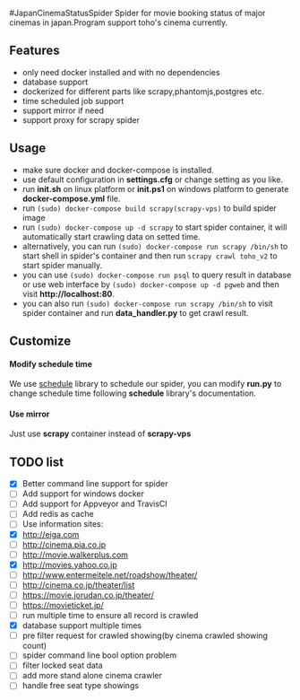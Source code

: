 #JapanCinemaStatusSpider
Spider for movie booking status of major cinemas in japan.Program support toho's cinema currently.

## Features
- only need docker installed and with no dependencies
- database support
- dockerized for different parts like scrapy,phantomjs,postgres etc. 
- time scheduled job support
- support mirror if need
- support proxy for scrapy spider


## Usage
- make sure docker and docker-compose is installed.
- use default configuration in **settings.cfg** or change setting as you like.
- run **init.sh** on linux platform or **init.ps1** on windows platform to generate **docker-compose.yml** file.
- run `(sudo) docker-compose build scrapy(scrapy-vps)` to build spider image
- run `(sudo) docker-compose up -d scrapy` to start spider container, it will automatically start crawling data on setted time.
- alternatively, you can run `(sudo) docker-compose run scrapy /bin/sh` to start shell in spider's container and then run `scrapy crawl toho_v2` to start spider manually.
- you can use `(sudo) docker-compose run psql` to query result in database or use web interface by `(sudo) docker-compose up -d pgweb` and then visit **http://localhost:80**.
- you can also run `(sudo) docker-compose run scrapy /bin/sh` to visit spider container and run **data_handler.py** to get crawl result.

## Customize
#### Modify schedule time
We use [schedule](http://schedule.readthedocs.io/en/latest/]) library to schedule our spider, you can modify **run.py** to change schedule time following **schedule** library's documentation.
#### Use mirror
Just use **scrapy** container instead of **scrapy-vps**

## TODO list
- [x] Better command line support for spider
- [ ] Add support for windows docker
- [ ] Add support for Appveyor and TravisCI
- [ ] Add redis as cache
- [ ] Use information sites:
 - [x] http://eiga.com
 - [ ] http://cinema.pia.co.jp
 - [ ] http://movie.walkerplus.com
 - [x] http://movies.yahoo.co.jp
 - [ ] http://www.entermeitele.net/roadshow/theater/
 - [ ] http://cinema.co.jp/theater/list
 - [ ] https://movie.jorudan.co.jp/theater/
 - [ ] https://movieticket.jp/
- [ ] run multiple time to ensure all record is crawled
 - [x] database support multiple times
 - [ ] pre filter request for crawled showing(by cinema crawled showing count)
- [ ] spider command line bool option problem
- [ ] filter locked seat data
- [ ] add more stand alone cinema crawler
- [ ] handle free seat type showings
